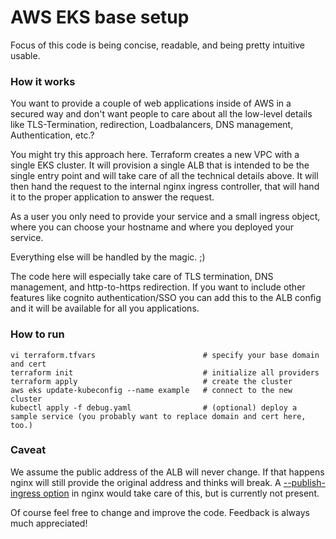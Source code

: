 # AWS EKS base setup

Focus of this code is being concise, readable, and being pretty intuitive usable.

### How it works

You want to provide a couple of web applications inside of AWS in a secured way and don't want people to care about all the low-level details like TLS-Termination, redirection, Loadbalancers, DNS management, Authentication, etc.?

You might try this approach here. Terraform creates a new VPC with a single EKS cluster. It will provision a single ALB that is intended to be the single entry point and will take care of all the technical details above. It will then hand the request to the internal nginx ingress controller, that will hand it to the proper application to answer the request.

As a user you only need to provide your service and a small ingress object, where you can choose your hostname and where you deployed your service.

Everything else will be handled by the magic. ;)

The code here will especially take care of TLS termination, DNS management, and http-to-https redirection.
If you want to include other features like cognito authentication/SSO you can add this to the ALB config and it will be available for all you applications.

### How to run

````
vi terraform.tfvars                        # specify your base domain and cert
terraform init                             # initialize all providers
terraform apply                            # create the cluster
aws eks update-kubeconfig --name example   # connect to the new cluster
kubectl apply -f debug.yaml                # (optional) deploy a sample service (you probably want to replace domain and cert here, too.)
````

### Caveat

We assume the public address of the ALB will never change. If that happens nginx will still provide the original address and thinks will break.
A [--publish-ingress option](https://github.com/kubernetes/ingress-nginx/issues/5231) in nginx would take care of this, but is currently not present.

Of course feel free to change and improve the code. Feedback is always much appreciated!

